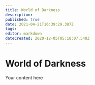 ```yaml
---
title: World of Darkness
description: 
published: true
date: 2021-04-21T16:39:29.387Z
tags: 
editor: markdown
dateCreated: 2020-12-05T05:18:07.540Z
---
```


# World of Darkness
Your content here